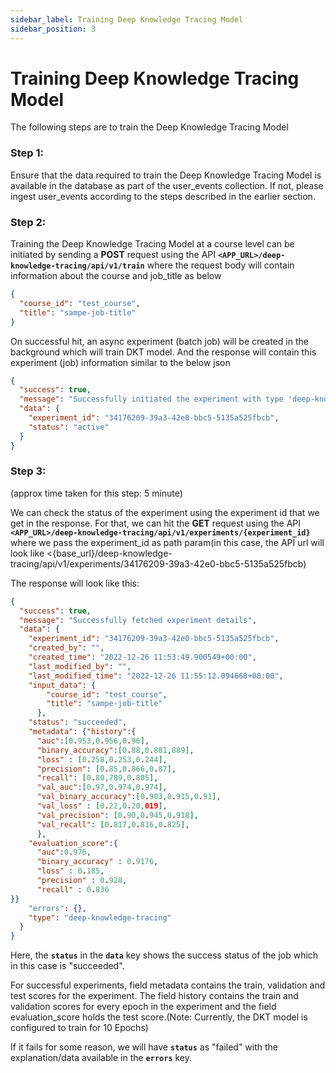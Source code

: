 ```yaml
---
sidebar_label: Training Deep Knowledge Tracing Model
sidebar_position: 3
---
```


# Training Deep Knowledge Tracing Model

The following steps are to train the Deep Knowledge Tracing Model


### Step 1:

Ensure that the data required to train the Deep Knowledge Tracing Model is available in the database as part of the user_events collection. If not, please ingest user_events according to the steps described in the earlier section.

### Step 2:

Training the Deep Knowledge Tracing Model at a course level can be initiated by sending a **POST** request using 
the API **`<APP_URL>/deep-knowledge-tracing/api/v1/train`** where the request body will contain information about the course and job_title as below

```json
{
  "course_id": "test_course",
  "title": "sampe-job-title"
}
```

On successful hit, an async experiment (batch job) will be created in the background which will train DKT model. And the response will contain this experiment (job) information similar to the below json

```json
{
  "success": true,
  "message": "Successfully initiated the experiment with type 'deep-knowledge-tracing'. Please use the experiment id to track status",
  "data": {
    "experiment_id": "34176209-39a3-42e0-bbc5-5135a525fbcb",
    "status": "active"
  }
}
```

### Step 3:

(approx time taken for this step: 5 minute)

We can check the status of the experiment using the experiment id that we get in the response.
For that, we can hit the **GET** request using the API **`<APP_URL>/deep-knowledge-tracing/api/v1/experiments/{experiment_id}`** where we pass the experiment_id as path param(in this case, the API url will look like <{base_url}/deep-knowledge-tracing/api/v1/experiments/34176209-39a3-42e0-bbc5-5135a525fbcb)

The response will look like this:

```json
{
  "success": true,
  "message": "Successfully fetched experiment details",
  "data": {
    "experiment_id": "34176209-39a3-42e0-bbc5-5135a525fbcb",
    "created_by": "",
    "created_time": "2022-12-26 11:53:49.900549+00:00",
    "last_modified_by": "",
    "last_modified_time": "2022-12-26 11:55:12.094668+00:00",
    "input_data": {
        "course_id": "test_course",
        "title": "sampe-job-title"
      },
    "status": "succeeded",
    "metadata": {"history":{
      "auc":[0.953,0.956,0.96],
      "binary_accuracy":[0.88,0.881,889],
      "loss" : [0.258,0.253,0.244],
      "precision": [0.85,0.866,0.87],
      "recall": [0.80,789,0.805],
      "val_auc":[0.97,0.974,0.974],
      "val_binary_accuracy":[0.903,0.915,0.91],
      "val_loss" : [0.22,0.20,019],
      "val_precision": [0.90,0.945,0.918],
      "val_recall": [0.817,0.816,0.825],
      },
    "evaluation_score":{
      "auc":0.976,
      "binary_accuracy" : 0.9176,
      "loss" : 0.185,
      "precision" : 0.928,
      "recall" : 0.836
}}
    "errors": {},
    "type": "deep-knowledge-tracing"
  }
}
```

Here, the **`status`** in the **`data`** key shows the success status of the job which in this case is "succeeded".

For successful experiments, field metadata contains the train, validation and test scores for the experiment. The field history contains the train and validation scores for every epoch in the experiment and the field evaluation_score holds the test score.(Note: Currently, the DKT model is configured to train for 10 Epochs)

If it fails for some reason, we will have **`status`** as "failed" with the explanation/data available in the **`errors`** key.
